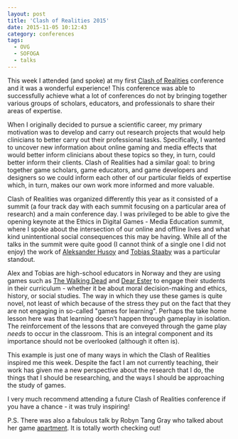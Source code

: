 ```yaml
---
layout: post
title: 'Clash of Realities 2015'
date: 2015-11-05 10:12:43
category: conferences
tags:
  - OVG
  - SOFOGA
  - talks
---
```


This week I attended (and spoke) at my first [Clash of Realities](http://www.clashofrealities.com/) conference and it was a wonderful experience! This conference was able to successfully achieve what a lot of conferences do not by bringing together various groups of scholars, educators, and professionals to share their areas of expertise.

When I originally decided to pursue a scientific career, my primary motivation was to develop and carry out research projects that would help clinicians to better carry out their professional tasks. Specifically, I wanted to uncover new information about online gaming and media effects that would better inform clinicians about these topics so they, in turn, could better inform their clients. Clash of Realities had a similar goal: to bring together game scholars, game educators, and game developers and designers so we could inform each other of our particular fields of expertise which, in turn, makes our own work more informed and more valuable.

Clash of Realities was organized differently this year as it consisted of a summit (a four track day with each summit focusing on a particular area of research) and a main conference day. I was privileged to be able to give the opening keynote at the Ethics in Digital Games - Media Education summit, where I spoke about the intersection of our online and offline lives and what kind unintentional social consequences this may be having. While all of the talks in the summit were quite good (I cannot think of a single one I did not enjoy) the work of [Aleksander Husoy](https://twitter.com/Alhusoy) and [Tobias Staaby](https://twitter.com/tobiasstaaby) was a particular standout.

Alex and Tobias are high-school educators in Norway and they are using games such as [The Walking Dead](<https://en.wikipedia.org/wiki/The_Walking_Dead_(video_game)>) and [Dear Ester](http://dear-esther.com/) to engage their students in their curriculum - whether it be about moral decision-making and ethics, history, or social studies. The way in which they use these games is quite novel, not least of which because of the stress they put on the fact that they are not engaging in so-called "games for learning". Perhaps the take home lesson here was that learning doesn’t happen through gameplay in isolation. The reinforcement of the lessons that are conveyed through the game play _needs_ to occur in the classroom. This is an integral component and its importance should not be overlooked (although it often is).

This example is just one of many ways in which the Clash of Realities inspired me this week. Despite the fact I am not currently teaching, their work has given me a new perspective about the research that I do, the things that I should be researching, and the ways I should be approaching the study of games.

I very much recommend attending a future Clash of Realities conference if you have a chance - it was truly inspiring!

P.S. There was also a fabulous talk by Robyn Tang Gray who talked about her game [apartment](https://www.kickstarter.com/projects/rtgray/apartment-a-separated-place). It is totally worth checking out!
